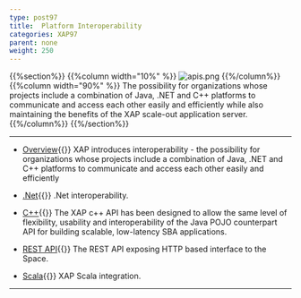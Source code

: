 ```yaml
---
type: post97
title:  Platform Interoperability
categories: XAP97
parent: none
weight: 250
---
```




{{%section%}}
{{%column width="10%" %}}
![apis.png](/attachment_files/subject/apis.png)
{{%/column%}}
{{%column width="90%" %}}
The possibility for organizations whose projects include a combination of Java, .NET and C++ platforms to communicate and access each other easily and efficiently while also maintaining the benefits of the XAP scale-out application server.
{{%/column%}}
{{%/section%}}



<hr/>

- [Overview](./interoperability.html){{<wbr>}}
XAP introduces interoperability - the possibility for organizations whose projects include a combination of Java, .NET and C++ platforms to communicate and access each other easily and efficiently

- [.Net]({{%currentneturl%}}/interoperability.html){{<wbr>}}
.Net interoperability.

- [C++](./xap-cpp.html){{<wbr>}}
The XAP c++ API has been designed to allow the same level of flexibility, usability and interoperability of the Java POJO counterpart API for building scalable, low-latency SBA applications.

- [REST API](./rest-api.html){{<wbr>}}
The REST API exposing HTTP based interface to the Space.

- [Scala](./scala.html){{<wbr>}}
XAP Scala integration.
<hr/>
